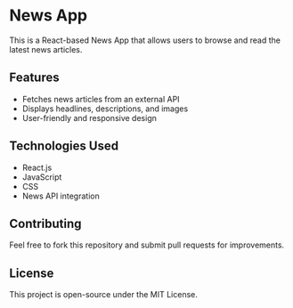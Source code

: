 News App
========

This is a React-based News App that allows users to browse and read the latest news articles.

Features
--------
- Fetches news articles from an external API
- Displays headlines, descriptions, and images
- User-friendly and responsive design

Technologies Used
-----------------
- React.js
- JavaScript
- CSS
- News API integration

Contributing
------------
Feel free to fork this repository and submit pull requests for improvements.

License
-------
This project is open-source under the MIT License.


